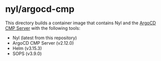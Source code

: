 # nyl/argocd-cmp

This directory builds a container image that contains Nyl and the [ArgoCD CMP Server][1] with the following
tools:

  [1]: https://argo-cd.readthedocs.io/en/stable/operator-manual/config-management-plugins/#register-the-plugin-sidecar

* Nyl (latest from this repository)
* ArgoCD CMP Server (v2.12.0)
* Helm (v3.15.3)
* SOPS (v3.9.0)
